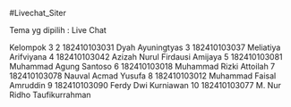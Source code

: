 #Livechat_Siter

Tema yg dipilih : Live Chat 

Kelompok 3 
2	182410103031	Dyah Ayuningtyas
3	182410103037	Meliatiya Arifviyana
4	182410103042	Azizah Nurul Firdausi Amijaya
5	182410103081	Muhammad Agung Santoso
6	182410103018	Muhammad Rizki Attoilah
7	182410103078	Nauval Acmad Yusufa
8	182410103012	Muhammad Faisal Amruddin
9	182410103090	Ferdy Dwi Kurniawan
10	182410103077	M. Nur Ridho Taufikurrahman
